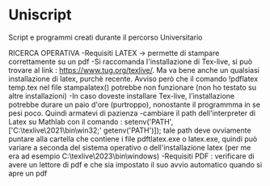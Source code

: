 # Uniscript
Script e programmi creati durante il percorso Universitario


RICERCA OPERATIVA
-Requisiti LATEX  -> permette di stampare correttamente su un pdf
            -Si raccomanda l'installazione di Tex-live, si può trovare al link : https://www.tug.org/texlive/. Ma va bene anche un qualsiasi installazione di latex, purchè recente. Avviso però che il comando !pdflatex temp.tex nel file stampalatex() potrebbe non funzionare (non ho testato su altre installazioni)
            -In caso doveste installare Tex-live, l'installazione potrebbe durare un paio d'ore (purtroppo), nonostante il programmma in se pesi poco. Quindi armatevi di pazienza
            -cambiare il path dell'interpreter di Latex su Mathlab con il comando : 
                setenv('PATH', ['C:\texlive\2021\bin\win32;' getenv('PATH')]);
             tale path deve ovviamente puntare alla cartella che contiene i file pdftlatex.exe o latex.exe, quindi può variare a seconda del sistema operativo o dell'installazione latex (per me era ad esempio C:\texlive\2023\bin\windows)
-Requisiti PDF : verificare di avere un lettore di pdf e che sia impostato il suo avvio automatico quando si apre un pdf